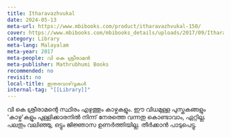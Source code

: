 ```yaml
---
title: Itharavazhvukal
date: 2024-05-13
meta-url: https://www.mbibooks.com/product/itharavazhvukal-150/
cover: https://www.mbibooks.com/mbibooks_details/uploads/2017/09/Itharavazvukal-4th-Edn-Front-Cover-416x657.jpg
category: Library
meta-lang: Malayalam
meta-year: 2017
meta-people: വി കെ ശ്രീരാമന്‍
meta-publisher: Mathrubhumi Books
recommended: no
revisit: no
local-title: ഇതരവാഴ്‌വുകള്‍
internal-tag: "[[Library]]"
---
```


വി കെ ശ്രീരാമന്റെ സ്ഥിരം എഴുത്തും കാഴ്ചകളും. ഈ വിധമുള്ള പുസ്തകങ്ങളും 'കാഴ്ച'കളും പുള്ളിക്കാരനിൽ നിന്ന് നേരത്തെ വന്നതു കൊണ്ടാവാം, ഏറ്റില്ല. പലതും വലിഞ്ഞു, ഒട്ടും ജിജ്ഞാസ ഉണർത്തിയില്ല. തീർക്കാൻ പാടുപെട്ടു. 